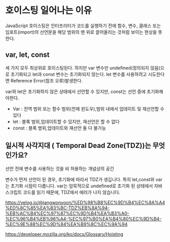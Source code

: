 # 호이스팅 일어나는 이유

JavaScript 호이스팅은 인터프리터가 코드를 실행하기 전에 함수, 변수, 클래스 또는 임포트(import)의 선언문을 해당 범위의 맨 위로 끌어올리는 것처럼 보이는 현상을 뜻한다.

## var, let, const

세 가지 모두 최상위로 호이스팅된다. 하지만 var 변수만 undefined(정의되지 않음)으로 초기화되고 let과 const 변수는 초기화되지 않는다. let 변수를 사용하려고 시도한다면 Reference Error(참조 오류)발생한다.

var와 let은 초기화하지 않은 상태에서 선언할 수 있지만, const는 선언 중에 초기화해야한다.

- Var : 전역 범위 또는 함수 범위(전체 윈도우),범위 내에서 업데이트 및 재선언할 수 있다
- let : 블록 범위,업데이트할 수 있지만, 재선언은 할 수 없다
- const : 블록 범위,업데이트와 재선언 둘 다 불가능

## 일시적 사각지대 ( Temporal Dead Zone(TDZ))는 무엇인가요?

선언 전에 변수를 사용하는 것을 비 허용하는 개념상의 공간

변수가 먼저 선언이 된 경우, 초기화에 따라서 TDZ가 생깁니다. 특히 let,const와 var는 초기화 시점이 다릅니다. var는 암묵적으로 undefined로 초기화 된 상태에서 자바스크립트 코드를 읽기 때문에, TDZ에서 에러가 나지 않습니다.

https://velog.io/@jangwonyoon/%ED%98%B8%EC%9D%B4%EC%8A%A4%ED%8C%85%EA%B3%BC-TDZ%EB%8A%94-%EB%AC%B4%EC%97%87%EC%9D%B4%EA%B3%A0-%EC%96%B4%EB%96%A4-%EC%97%B0%EA%B4%80%EC%9D%B4-%EC%9E%88%EC%9D%84%EA%B9%8C%EC%9A%94

https://developer.mozilla.org/ko/docs/Glossary/Hoisting
